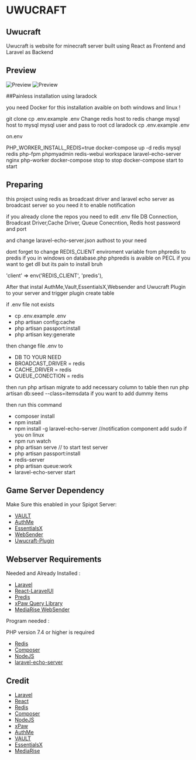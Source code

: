 # UWUCRAFT

## Uwucraft

Uwucraft is website for minecraft server built using React as Frontend and Laravel as Backend

## Preview

![Preview](https://raw.githubusercontent.com/damarsimple/Uwucraft/master/screenshot/1.png)
![Preview](https://raw.githubusercontent.com/damarsimple/Uwucraft/master/screenshot/2.png)

##Painless installation using laradock

you need Docker for this installation avaible on both windows and linux !

git clone 
cp .env.example .env
Change redis host to redis 
change mysql host to mysql
mysql user and pass to root
cd laradock 
cp .env.example .env

on.env

PHP_WORKER_INSTALL_REDIS=true
docker-compose up -d redis mysql redis php-fpm phpmyadmin redis-webui workspace laravel-echo-server nginx php-worker
docker-compose stop to stop
docker-compose start to start

## Preparing

this project using redis as broadcast driver and laravel echo server as broadcast server so you need it to enable notification

if you already clone the repos you need to edit .env file
DB Connection, Broadcast Driver,Cache Driver, Queue Conecntion, Redis host password and port

and change laravel-echo-server.json authost to your need

dont forget to change REDIS_CLIENT enviroment variable from phpredis to predis if you in windows
on database.php
phpredis is avaible on PECL if you want to get dll but its pain to install bruh

'client' => env('REDIS_CLIENT', 'predis'),

After that instal AuthMe,Vault,EssentialsX,Websender and Uwucraft Plugin to your server
and trigger plugin create table

if .env file not exists
- cp .env.example .env
- php artisan config:cache
- php artisan passport:install
- php artisan key:generate

then change file .env to
- DB TO YOUR NEED
- BROADCAST_DRIVER = redis
- CACHE_DRIVER = redis
- QUEUE_CONECTION = redis

then run php artisan migrate to add necessary column to table
then run php artisan db:seed --class=itemsdata if you want to add dummy items

then run this command
- composer install
- npm install
- npm install -g laravel-echo-server //notification component add sudo if you on linux
- npm run watch
- php artisan serve // to start test server 
- php artisan passport:install
- redis-server
- php artisan queue:work
- laravel-echo-server start

## Game Server Dependency

Make Sure this enabled in your Spigot Server:

- [VAULT](https://www.spigotmc.org/resources/vault.34315/)
- [AuthMe](https://www.spigotmc.org/resources/authmereloaded.6269/)
- [EssentialsX](https://www.spigotmc.org/resources/essentialsx.9089/)
- [WebSender](https://www.spigotmc.org/resources/websender-send-command-with-php-bungee-and-bukkit-support.33909/)
- [Uwucraft-Plugin](https://github.com/damarsimple/Uwucraft-Plugin)

## Webserver Requirements

Needed and Already Installed :

- [Laravel](https://laravel.com/)
- [React-LaravelUI](https://packagist.org/packages/laravel/ui)
- [Predis](https://packagist.org/packages/predis/predis)
- [xPaw Query Library](https://packagist.org/packages/xpaw/php-minecraft-query)
- [MediaRise WebSender](https://www.spigotmc.org/resources/websender-send-command-with-php-bungee-and-bukkit-support.33909/)

Program needed :

  PHP version 7.4 or higher is required

- [Redis](https://redis.com/)
- [Composer](https://getcomposer.org/)
- [NodeJS](https://nodejs.org/)
- [laravel-echo-server](https://nodejs.org/)

## Credit

- [Laravel](https://laravel.com/)
- [React](https://reactjs.org/)
- [Redis](https://redis.com/)
- [Composer](https://getcomposer.org/)
- [NodeJS](https://nodejs.org/)
- [xPaw](https://github.com/xPaw/PHP-Minecraft-Query)
- [AuthMe](https://www.spigotmc.org/resources/authmereloaded.6269/)
- [VAULT](https://www.spigotmc.org/resources/vault.34315/)
- [EssentialsX](https://www.spigotmc.org/resources/essentialsx.9089/)
- [MediaRise](https://www.spigotmc.org/resources/authors/mediarise.75913/)
